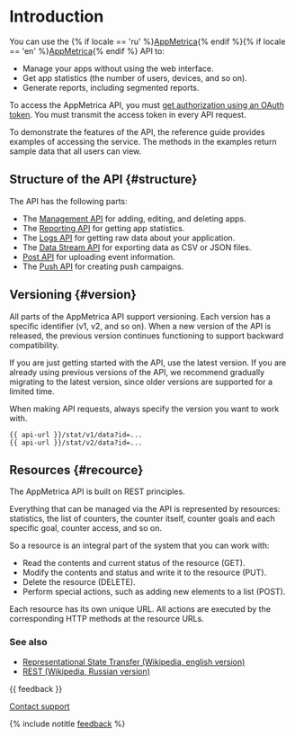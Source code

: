 # Introduction

You can use the {% if locale == 'ru' %}[AppMetrica](http://appmetrika.yandex.ru/){% endif %}{% if locale == 'en' %}[AppMetrica](http://appmetrica.yandex.com/){% endif %} API to:

- Manage your apps without using the web interface.
- Get app statistics (the number of users, devices, and so on).
- Generate reports, including segmented reports.

To access the AppMetrica API, you must [get authorization using an OAuth token](intro/authorization.md). You must transmit the access token in every API request.

To demonstrate the features of the API, the reference guide provides examples of accessing the service. The methods in the examples return sample data that all users can view.

## Structure of the API {#structure}

The API has the following parts:

- The [Management API](management/intro.md) for adding, editing, and deleting apps.
- The [Reporting API](api_v1/intro.md) for getting app statistics.
- The [Logs API](logs/about.md) for getting raw data about your application.
- The [Data Stream API](datastream/about.md) for exporting data as CSV or JSON files.
- [Post API](post/about.md) for uploading event information.
- The [Push API](push/about.md) for creating push campaigns.

## Versioning {#version}

All parts of the AppMetrica API support versioning. Each version has a specific identifier (v1, v2, and so on). When a new version of the API is released, the previous version continues functioning to support backward compatibility.

If you are just getting started with the API, use the latest version. If you are already using previous versions of the API, we recommend gradually migrating to the latest version, since older versions are supported for a limited time.

When making API requests, always specify the version you want to work with.

```
{{ api-url }}/stat/v1/data?id=...
{{ api-url }}/stat/v2/data?id=...
```

## Resources {#recource}

The AppMetrica API is built on REST principles.

Everything that can be managed via the API is represented by resources: statistics, the list of counters, the counter itself, counter goals and each specific goal, counter access, and so on.

So a resource is an integral part of the system that you can work with:

- Read the contents and current status of the resource (GET).
- Modify the contents and status and write it to the resource (PUT).
- Delete the resource (DELETE).
- Perform special actions, such as adding new elements to a list (POST).

Each resource has its own unique URL. All actions are executed by the corresponding HTTP methods at the resource URLs.

### See also

- [Representational State Transfer (Wikipedia, english version)](http://en.wikipedia.org/wiki/Representational_State_Transfer)
- [REST (Wikipedia, Russian version)](http://ru.wikipedia.org/wiki/REST)

{{ feedback }}

<a href="../troubleshooting/feedback-new">
  <span class="button">Contact support</span>
</a>

{% include notitle [feedback](../_includes/feedback-button.md) %}
